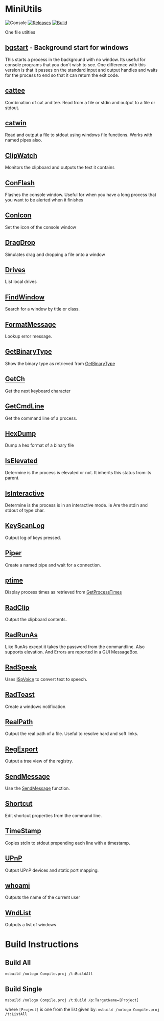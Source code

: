 # MiniUtils
![Console](https://img.shields.io/badge/platform-Console-blue.svg)
[![Releases](https://img.shields.io/github/release/RadAd/MiniUtils.svg)](https://github.com/RadAd/MiniUtils/releases/latest)
[![Build](https://img.shields.io/appveyor/ci/RadAd/MiniUtils.svg)](https://ci.appveyor.com/project/RadAd/MiniUtils)

One file utilties

## [bgstart](bgstart.c) - Background start for windows
This starts a process in the background with no
window. Its useful for console programs that you
don't wish to see. One difference with this version
is that it passes on the standard input and output
handles and waits for the process to end so that
it can return the exit code. 

## [cattee](cattee.cpp)
Combination of cat and tee. Read from a file or stdin and output to a file or stdout.

## [catwin](catwin.cpp)
Read and output a file to stdout using windows file functions. Works with named pipes also.

## [ClipWatch](ClipWatch.cpp)
Monitors the clipboard and outputs the text it contains

## [ConFlash](ConFlash.cpp)
Flashes the console window. Useful for when you have a
long process that you want to be alerted when it finishes

## [ConIcon](ConIcon.cpp)
Set the icon of the console window

## [DragDrop](DragDrop.cpp)
Simulates drag and dropping a file onto a window

## [Drives](Drives.cpp)
List local drives

## [FindWindow](FindWindow.cpp)
Search for a window by title or class.

## [FormatMessage](FormatMessage.cpp)
Lookup error message.

## [GetBinaryType](GetBinaryType.cpp)
Show the binary type as retrieved from [GetBinaryType](https://docs.microsoft.com/en-us/windows/win32/api/winbase/nf-winbase-getbinarytypea)

## [GetCh](GetCh.cpp)
Get the next keyboard character

## [GetCmdLine](GetCmdLine.cpp)
Get the command line of a process.

## [HexDump](HexDump.cpp)
Dump a hex format of a binary file

## [IsElevated](IsElevated.cpp)
Determine is the process is elevated or not. It inherits this status from its parent.

## [IsInteractive](IsInteractive.cpp)
Determine is the process is in an interactive mode. ie Are the stdin and stdout of type char.

## [KeyScanLog](KeyScanLog.cpp)
Output log of keys pressed.

## [Piper](Piper.cpp)
Create a named pipe and wait for a connection.

## [ptime](ptime.cpp)
Display process times as retrieved from [GetProcessTimes](https://docs.microsoft.com/en-us/windows/win32/api/processthreadsapi/nf-processthreadsapi-getprocesstimes)

## [RadClip](RadClip.cpp)
Output the clipboard contents.

## [RadRunAs](RadRunAs.cpp)
Like RunAs except it takes the password from the commandline. Also supports elevation. And Errors are reported in a GUI MessageBox.

## [RadSpeak](RadSpeak.cpp)
Uses [ISpVoice](https://msdn.microsoft.com/en-us/library/ee125164(v=vs.85).aspx) to
convert text to speech.

## [RadToast](RadToast.cpp)
Create a windows notification.

## [RealPath](RealPath.cpp)
Output the real path of a file. Useful to resolve
hard and soft links.

## [RegExport](RegExport.cpp)
Output a tree view of the registry.

## [SendMessage](SendMessage.cpp)
Use the [SendMessage](https://docs.microsoft.com/en-us/windows/win32/api/winuser/nf-winuser-sendmessage) function.

## [Shortcut](Shortcut.cpp)
Edit shortcut properties from the command line.

## [TimeStamp](TimeStamp.cpp)
Copies stdin to stdout prepending each line with a timestamp.

## [UPnP](UPnP.cpp)
Output UPnP devices and static port mapping.

## [whoami](whoami.c)
Outputs the name of the current user

## [WndList](WndList.c)
Outputs a list of windows


# Build Instructions

## Build All
`msbuild /nologo Compile.proj /t:BuildAll`

## Build Single
`msbuild /nologo Compile.proj /t:Build /p:TargetName=[Project]`

where `[Project]` is one from the list given by:
`msbuild /nologo Compile.proj /t:ListAll`
